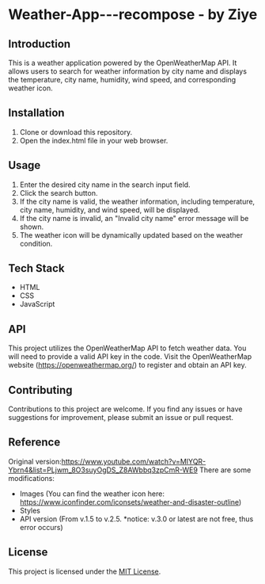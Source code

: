 # Weather-App---recompose - by Ziye


## Introduction
This is a weather application powered by the OpenWeatherMap API. It allows users to search for weather information by city name and displays the temperature, city name, humidity, wind speed, and corresponding weather icon.

## Installation
1. Clone or download this repository.
2. Open the index.html file in your web browser.

## Usage
1. Enter the desired city name in the search input field.
2. Click the search button.
3. If the city name is valid, the weather information, including temperature, city name, humidity, and wind speed, will be displayed.
4. If the city name is invalid, an "Invalid city name" error message will be shown.
5. The weather icon will be dynamically updated based on the weather condition.

## Tech Stack
- HTML
- CSS
- JavaScript

## API
This project utilizes the OpenWeatherMap API to fetch weather data. You will need to provide a valid API key in the code. Visit the OpenWeatherMap website (https://openweathermap.org/) to register and obtain an API key.

## Contributing
Contributions to this project are welcome. If you find any issues or have suggestions for improvement, please submit an issue or pull request.

## Reference
Original version:https://www.youtube.com/watch?v=MIYQR-Ybrn4&list=PLjwm_8O3suyOgDS_Z8AWbbq3zpCmR-WE9
There are some modifications:
- Images (You can find the weather icon here: https://www.iconfinder.com/iconsets/weather-and-disaster-outline)
- Styles 
- API version (From v.1.5 to v.2.5. *notice: v.3.0 or latest are not free, thus error occurs)

## License
This project is licensed under the [MIT License](https://opensource.org/licenses/MIT).
